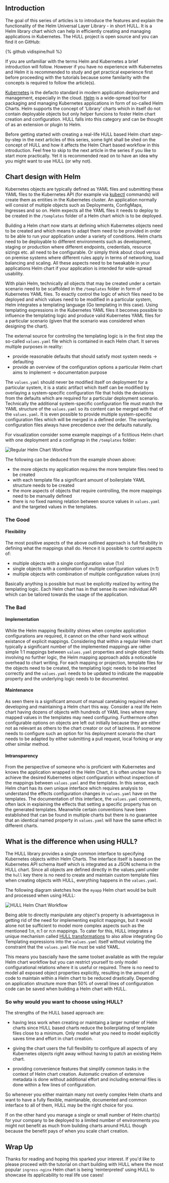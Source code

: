 ## Introduction

The goal of this series of articles is to introduce the features and explain the functionality of the Helm Universal Layer Library - in short HULL. It is a Helm library chart which can help in efficiently creating and managing applications in Kubernetes. The HULL project is open source and you can find it on GitHub:

{% github vidispine/hull %}

If you are unfamiliar with the terms Helm and Kubernetes a brief introduction will follow. However if you have no experience with Kubernetes and Helm it is recommended to study and get practical experience first before proceeding with the tutorials because some familarity with the concepts is required to follow the article(s). 

[Kubernetes](https://kubernetes.io) is the defacto standard in modern application deployment and management, especially in the cloud. [Helm](https://helm.sh) is a wide-spread tool for packaging and managing Kubernetes applications in form of so-called Helm Charts. Helm supports the concept of 'Library' charts which in itself do not contain deployable objects but only helper funcions to foster Helm chart creation and configuration. HULL falls into this category and  can be thought of as an extension or plugin to Helm.

Before getting started with creating a real-life HULL based Helm chart step-by-step in the next articles of this series, some light shall be shed on the concept of HULL and how it affects the Helm Chart based workflow in this introduction. Feel free to skip to the next article in the series if you like to start more practically. Yet it is recommended read on to have an idea why you might want to use HULL (or why not).

## Chart design with Helm

Kubernetes objects are typically defined as YAML files and submitting these YAML files to the Kubernetes API (for example via [kubectl](https://kubernetes.io/docs/tasks/tools/#kubectl) commands) will create them as entities in the Kubernetes cluster. An application normally will consist of multiple objects such as Deployments, ConfigMaps, Ingresses and so on. Helm expects all the YAML files it needs to deploy to be created in the `/templates` folder of a Helm chart which is to be deployed.

Building a Helm chart now starts at defining which Kubernetes objects need to be created and which means to adapt them need to be provided in order to be able to run your application under a variety of conditions. Helm charts need to be deployable to different environments such as development, staging or production where different endpoints, credentials, resource sizings etc. all need to be configurable. Or simply think about cloud versus on premise systems where different rules apply in terms of networking, load balancing and scaling. All these aspects need to be tweakable in your applications Helm chart if your application is intended for wide-spread usability.

With plain Helm, technically all objects that may be created under a certain scenario need to be scaffolded in the `/templates` folder in form of Kubernetes YAML files. To exactly control the logic of which files need to be deployed and which values need to be modified in a particular system, Helm integrates a templating language (Go templating in this case). Using templating expressions in the Kubernetes YAML files it becomes possible to influence the templating logic and produce valid Kubernetes YAML files for a particular scenario (given that the scenario was considered when designing the chart). 

The external source for controling the templating logic is in the first step the so-called `values.yaml` file which is contained in each Helm chart. It serves multiple purposes in reality:
- provide reasonable defaults that should satisfy most system needs → defaulting 
- provide an overview of the configuration options a particular Helm chart aims to implement → documentation purpose

The `values.yaml` should never be modified itself on deployment for a particular system, it is a static artifact which itself can be  modified by overlaying a system-specific configuration file that holds the deviations from the defaults which are required for a particular deployment scenario. Technically the additional system-specific configuration file must match the YAML structure of the `values.yaml` so its content can be merged with that of the `values.yaml`. It is even possible to provide multiple system-specific configuration files which will be merged in a defined order. The overlaying configuration files always have precedence over the defaults naturally.

For visualization consider some example mappings of a fictitious Helm chart with one deployment and a configmap in the `/templates` folder:

![Regular Helm Chart Workflow](https://dev-to-uploads.s3.amazonaws.com/uploads/articles/ax7ahsixjmxl2kx12l0z.png)

The following can be deduced from the example shown above:
- the more objects my application requires the more template files need to be created
- with each template file a significant amount of boilerplate YAML structure needs to be created
- the more aspects of objects that require controlling, the more mappings need to be manually defined
- there is no fixed naming relation between source values in `values.yaml` and the targeted values in the templates.

### The Good 
 
#### Flexibility

The most positive aspects of the above outlined approach is full flexibility in defining what the mappings shall do. Hence it is possible to control aspects of:

- multiple objects with a single configuration value (1:n)
- single objects with a combination of multiple configuration values (n:1)
- multiple objects with combination of multiple configuration values (n:n)

Basically anything is possible but must be explicitly realized by writing the templating logic. Each Helm chart has in that sense its own individual API which can be tailored towards the usage of the application. 

### The Bad

#### Implementation

While the Helm mapping flexibility shines when complex application configurations are required, it cannot on the other hand work without existance of explicit mappings. Considering that within a regular Helm chart typically a significant number of the implemented mappings are rather simple 1:1 mappings between `values.yaml` properties and single object fields involving no further logic, the Helm mapping approach adds a noticeable overhead to chart writing. For each mapping or projection, template files for the objects need to be created, the templating logic needs to be inserted correctly and the `values.yaml` needs to be updated to indicate the mappable property and the underlying logic needs to be documented.

#### Maintenance

As seen there is a significant amount of manual caretaking required when developing and maintaining a Helm chart this way. Consider a real life Helm chart having dozens of objects with hundreds of YAML lines where many mapped values in the templates may need configuring. Furthermore often configurable options on objects are left out initially because they are either not as relevant as others to the chart creator or out of laziness. If someone needs to configure such an option for his deployment scenario the chart needs to be adapted by either submitting a pull request, local forking or any other similar method.

#### Intransparency

From the perspective of someone who is proficient with Kubernetes and knows the application wrapped in the Helm Chart, it is often unclear how to achieve the desired Kubernetes object configuration without inspection of the mappings between `values.yaml` and the templates. In this sense, each Helm chart has its own unique interface which requires analysis to understand the effects configuration changes in `values.yaml` have on the templates. The documentation of this interface, the `values.yaml` comments, often lack in explaining the effects that setting a specific property has on the generated templates. Meanwhile certain conventions have been established that can be found in multiple charts but there is no guarantee that an identical named property in `values.yaml` will have the same effect in different charts.

## What is the difference when using HULL?

The HULL library provides a single common interface to specifying Kubernetes objects within Helm Charts. The interface itself is based on the Kubernetes API schema itself which is integrated as a JSON schema in the HULL chart. Since all objects are defined directly in the values.yaml under the `hull` key there is no need to create and maintain custom template files when creating objects with HULL, everything happens in the `values.yaml`.

The following diagram sketches how the `myapp` Helm chart would be built and processed when using HULL:

![HULL Helm Chart Workflow](https://dev-to-uploads.s3.amazonaws.com/uploads/articles/hqt7p05knbxyw6jygind.png)

Being able to directly manipulate any object's property is advantageous in getting rid of the need for implementing explicit mappings, but it would alone not be sufficient to model more complex aspects such as the mentioned 1:n, n:1 or n:n mappings. To cater for this, HULL integrates a unique mechanism called [HULL transformations](https://github.com/vidispine/hull/blob/main/hull/doc/transformations.md) to also allow integrating Go Templating expressions into the `values.yaml` itself without violating the constraint that the `values.yaml` file must be valid YAML.

This means you bascially have the same toolset available as with the regular Helm chart workflow but you can restrict yourself to only model configurational relations where it is useful or required. There is no need to  model all exposed object properties explicitly, resulting in the amount of code to maintain within a Helm chart to be reduced drastically. Depending on application structure more than 50% of overall lines of configuration code can be saved when building a Helm chart with HULL.

### So why would you want to choose using HULL?

The strengths of the HULL based approach are:

- having less work when creating or maintaing a larger number of Helm charts since HULL based charts reduce the boilerplating of template files close to a minimum. Only model what you need to model explicitly saves time and effort in chart creation.

- giving the chart users the full flexibility to configure all aspects of any Kubernetes objects right away without having to patch an existing Helm chart. 

- providing convenience features that simplify common tasks in the context of Helm chart creation. Automatic creation of extensive metadata is done without additional effort and including external files is done within a few lines of configuration.

So whenever you either maintain many not overly complex Helm charts and want to have a fully flexible, maintanable, documented and common interface to all of them, HULL may be the right choice for you.

If on the other hand you manage a single or small number of Helm chart(s) for your company to be deployed to a limited number of environments you might not benefit as much from building charts around HULL though because the benefit pays of when you scale chart creation. 

## Wrap Up
Thanks for reading and hoping this sparked your interest. If you'd like to please proceed with the tutorial on chart building with HULL where the most popular `ingress-nginx` Helm chart is being 'reinterpreted' using HULL to showcase its applicability to real life use cases!